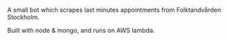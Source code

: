 A small bot which scrapes last minutes appointments from Folktandvården Stockholm.

Built with node & mongo, and runs on AWS lambda.